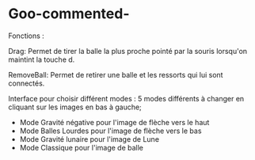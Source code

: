 # Goo-commented-
Fonctions :


Drag: Permet de tirer la balle la plus proche pointé par la souris lorsqu'on maintint la touche d.


RemoveBall: Permet de retirer une balle et les ressorts qui lui sont connectés.



Interface pour choisir différent modes : 5 modes différents à changer en cliquant sur les images en bas à gauche;
- Mode Gravité négative pour l'image de flèche vers le haut
- Mode Balles Lourdes pour l'image de flèche vers le bas
- Mode Gravité lunaire pour l'image de Lune
- Mode Classique pour l'image de balle
